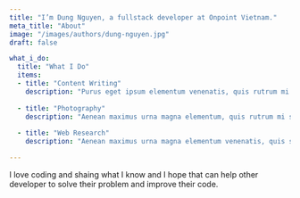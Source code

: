 ```yaml
---
title: "I’m Dung Nguyen, a fullstack developer at Onpoint Vietnam."
meta_title: "About"
image: "/images/authors/dung-nguyen.jpg"
draft: false

what_i_do:
  title: "What I Do"
  items:
  - title: "Content Writing"
    description: "Purus eget ipsum elementum venenatis, quis rutrum mi semper nonpurus eget ipsum elementum venenatis."
  
  - title: "Photography"
    description: "Aenean maximus urna magna elementum, quis rutrum mi semper non purus eget ipsum venenatis."
  
  - title: "Web Research"
    description: "Aenean maximus urna magna elementum venenatis, quis semper non purus eget ipsum venenatis."

---
```

I love coding and shaing what I know and I hope that can help other developer to solve their problem and improve their code.
